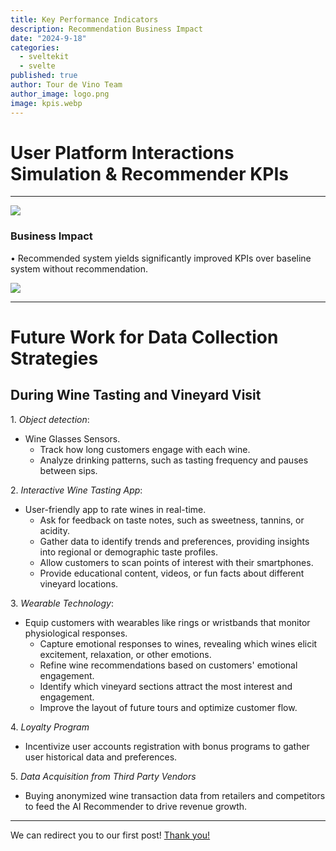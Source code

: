 ```yaml
---
title: Key Performance Indicators
description: Recommendation Business Impact
date: "2024-9-18"
categories:
  - sveltekit
  - svelte
published: true
author: Tour de Vino Team
author_image: logo.png
image: kpis.webp
---
```


# User Platform Interactions Simulation & Recommender KPIs

---
![](simulated-user-interactions.png)



### Business Impact


•⁠  ⁠Recommended system yields significantly improved KPIs over baseline system without recommendation.


![](chart.png)

---

# Future Work for Data Collection Strategies

## During Wine Tasting and Vineyard Visit

1.⁠ ⁠*Object detection*:

   - Wine Glasses Sensors.
      -  Track how long customers engage with each wine.
      -  Analyze drinking patterns, such as tasting frequency and pauses between sips.

2.⁠ ⁠*Interactive Wine Tasting App*:

   - User-friendly app to rate wines in real-time. 
      - Ask for feedback on taste notes, such as sweetness, tannins, or acidity.
      - Gather data to identify trends and preferences, providing insights into regional or demographic taste profiles.
      - Allow customers to scan points of interest with their smartphones.
      - Provide educational content, videos, or fun facts about different vineyard locations.   


3.⁠ ⁠*Wearable Technology*:

   - Equip customers with wearables like rings or wristbands that monitor physiological responses.
      - Capture emotional responses to wines, revealing which wines elicit excitement, relaxation, or other emotions.
      - Refine wine recommendations based on customers' emotional engagement.
      - Identify which vineyard sections attract the most interest and engagement.
      - Improve the layout of future tours and optimize customer flow.

4.⁠ ⁠*Loyalty Program*
   - Incentivize user accounts registration with bonus programs to gather user historical data and preferences.

5.⁠ ⁠*Data Acquisition from Third Party Vendors*
   - Buying anonymized wine transaction data from retailers and competitors to feed the AI Recommender to drive revenue 
   growth.

---

We can redirect you to our first post! [Thank you!](/thank-you-post)